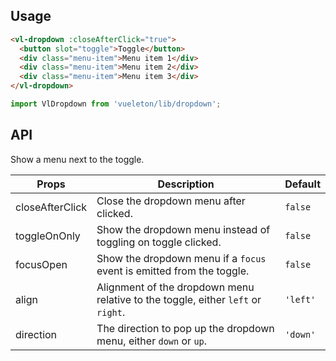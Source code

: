 ## Usage

``` html
<vl-dropdown :closeAfterClick="true">
  <button slot="toggle">Toggle</button>
  <div class="menu-item">Menu item 1</div>
  <div class="menu-item">Menu item 2</div>
  <div class="menu-item">Menu item 3</div>
</vl-dropdown>
```

``` js
import VlDropdown from 'vueleton/lib/dropdown';
```

## API

Show a menu next to the toggle.

Props              | Description                               | Default
-------------------|-------------------------------------------|-------------
closeAfterClick    | Close the dropdown menu after clicked.    | `false`
toggleOnOnly       | Show the dropdown menu instead of toggling on toggle clicked. | `false`
focusOpen          | Show the dropdown menu if a `focus` event is emitted from the toggle.  | `false`
align              | Alignment of the dropdown menu relative to the toggle, either `left` or `right`. | `'left'`
direction          | The direction to pop up the dropdown menu, either `down` or `up`. | `'down'`
